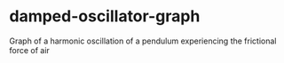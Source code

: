 # damped-oscillator-graph
Graph of a harmonic oscillation of a pendulum experiencing the frictional force of air
